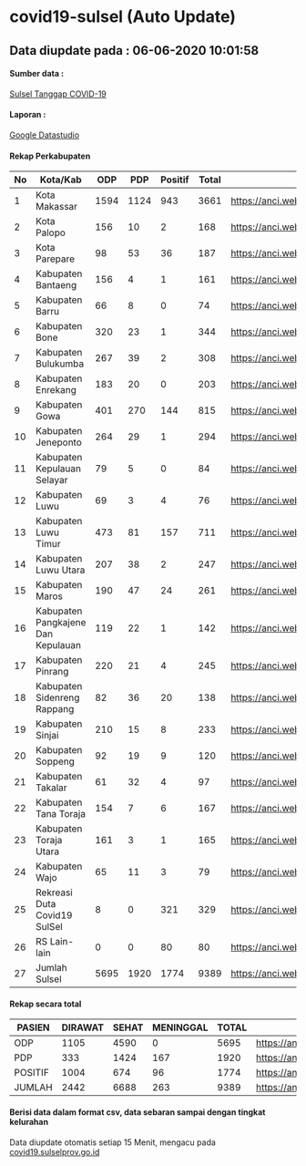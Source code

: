 
# covid19-sulsel (Auto Update)

## Data diupdate pada : 06-06-2020 10:01:58

#### Sumber data :
[Sulsel Tanggap COVID-19](https://covid19.sulselprov.go.id)

#### Laporan :
[Google Datastudio](https://datastudio.google.com/s/jythWGc1j4w)

#### Rekap Perkabupaten 
|No|Kota/Kab|ODP|PDP|Positif|Total|Link|
| --- | --- | --- | --- | --- | --- | --- |
|1|Kota Makassar|1594|1124|943|3661|https://anci.web.id/cor/kota_makassar|
|2|Kota Palopo|156|10|2|168|https://anci.web.id/cor/kota_palopo|
|3|Kota Parepare|98|53|36|187|https://anci.web.id/cor/kota_parepare|
|4|Kabupaten Bantaeng|156|4|1|161|https://anci.web.id/cor/kabupaten_bantaeng|
|5|Kabupaten Barru|66|8|0|74|https://anci.web.id/cor/kabupaten_barru|
|6|Kabupaten Bone|320|23|1|344|https://anci.web.id/cor/kabupaten_bone|
|7|Kabupaten Bulukumba|267|39|2|308|https://anci.web.id/cor/kabupaten_bulukumba|
|8|Kabupaten Enrekang|183|20|0|203|https://anci.web.id/cor/kabupaten_enrekang|
|9|Kabupaten Gowa|401|270|144|815|https://anci.web.id/cor/kabupaten_gowa|
|10|Kabupaten Jeneponto|264|29|1|294|https://anci.web.id/cor/kabupaten_jeneponto|
|11|Kabupaten Kepulauan Selayar|79|5|0|84|https://anci.web.id/cor/kabupaten_kepulauan_selayar|
|12|Kabupaten Luwu|69|3|4|76|https://anci.web.id/cor/kabupaten_luwu|
|13|Kabupaten Luwu Timur|473|81|157|711|https://anci.web.id/cor/kabupaten_luwu_timur|
|14|Kabupaten Luwu Utara|207|38|2|247|https://anci.web.id/cor/kabupaten_luwu_utara|
|15|Kabupaten Maros|190|47|24|261|https://anci.web.id/cor/kabupaten_maros|
|16|Kabupaten Pangkajene Dan Kepulauan|119|22|1|142|https://anci.web.id/cor/kabupaten_pangkajene_dan_kepulauan|
|17|Kabupaten Pinrang|220|21|4|245|https://anci.web.id/cor/kabupaten_pinrang|
|18|Kabupaten Sidenreng Rappang|82|36|20|138|https://anci.web.id/cor/kabupaten_sidenreng_rappang|
|19|Kabupaten Sinjai|210|15|8|233|https://anci.web.id/cor/kabupaten_sinjai|
|20|Kabupaten Soppeng|92|19|9|120|https://anci.web.id/cor/kabupaten_soppeng|
|21|Kabupaten Takalar|61|32|4|97|https://anci.web.id/cor/kabupaten_takalar|
|22|Kabupaten Tana Toraja|154|7|6|167|https://anci.web.id/cor/kabupaten_tana_toraja|
|23|Kabupaten Toraja Utara|161|3|1|165|https://anci.web.id/cor/kabupaten_toraja_utara|
|24|Kabupaten Wajo|65|11|3|79|https://anci.web.id/cor/kabupaten_wajo|
|25|Rekreasi Duta Covid19 SulSel|8|0|321|329|https://anci.web.id/cor/rekreasi_duta_covid19_sulsel|
|26|RS Lain-lain|0|0|80|80|https://anci.web.id/cor/rs_lain-lain|
|27|Jumlah Sulsel|5695|1920|1774|9389|https://anci.web.id/cor/jumlah_sulsel|

#### Rekap secara total

| PASIEN | DIRAWAT | SEHAT | MENINGGAL | TOTAL | LINK |
| ---- | -------- | ---- | ---- |  ---- | ---- |
| ODP | 1105 | 4590 | 0 | 5695 | https://anci.web.id/cor/odp_detail.html |
| PDP | 333 | 1424 | 167 | 1920 | https://anci.web.id/cor/pdp_detail.html |
| POSITIF | 1004 | 674 | 96 | 1774 | https://anci.web.id/cor/positif_detail.html |
| JUMLAH | 2442 | 6688 | 263 | 9389 | https://anci.web.id/cor/jumlah_sulsel/ |

 
#### Berisi data dalam format csv, data sebaran sampai dengan tingkat kelurahan

Data diupdate otomatis setiap 15 Menit, mengacu pada [covid19.sulselprov.go.id](https://covid19.sulselprov.go.id)

